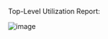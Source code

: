 Top-Level Utilization Report:

![image](https://github.com/user-attachments/assets/8f67ea6b-2e76-43cd-8ea5-3138a032a2fd)
